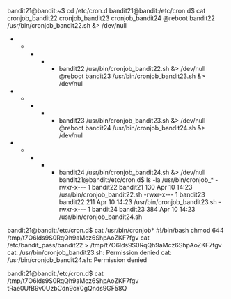 bandit21@bandit:~$ cd /etc/cron.d
bandit21@bandit:/etc/cron.d$ cat cronjob_bandit22 cronjob_bandit23 cronjob_bandit24
@reboot bandit22 /usr/bin/cronjob_bandit22.sh &> /dev/null
* * * * * bandit22 /usr/bin/cronjob_bandit22.sh &> /dev/null
@reboot bandit23 /usr/bin/cronjob_bandit23.sh  &> /dev/null
* * * * * bandit23 /usr/bin/cronjob_bandit23.sh  &> /dev/null
@reboot bandit24 /usr/bin/cronjob_bandit24.sh &> /dev/null
* * * * * bandit24 /usr/bin/cronjob_bandit24.sh &> /dev/null
bandit21@bandit:/etc/cron.d$ ls -la /usr/bin/cronjob_*
-rwxr-x--- 1 bandit22 bandit21 130 Apr 10 14:23 /usr/bin/cronjob_bandit22.sh
-rwxr-x--- 1 bandit23 bandit22 211 Apr 10 14:23 /usr/bin/cronjob_bandit23.sh
-rwxr-x--- 1 bandit24 bandit23 384 Apr 10 14:23 /usr/bin/cronjob_bandit24.sh

bandit21@bandit:/etc/cron.d$ cat /usr/bin/cronjob*
#!/bin/bash
chmod 644 /tmp/t7O6lds9S0RqQh9aMcz6ShpAoZKF7fgv
cat /etc/bandit_pass/bandit22 > /tmp/t7O6lds9S0RqQh9aMcz6ShpAoZKF7fgv
cat: /usr/bin/cronjob_bandit23.sh: Permission denied
cat: /usr/bin/cronjob_bandit24.sh: Permission denied

bandit21@bandit:/etc/cron.d$ cat /tmp/t7O6lds9S0RqQh9aMcz6ShpAoZKF7fgv
tRae0UfB9v0UzbCdn9cY0gQnds9GF58Q
